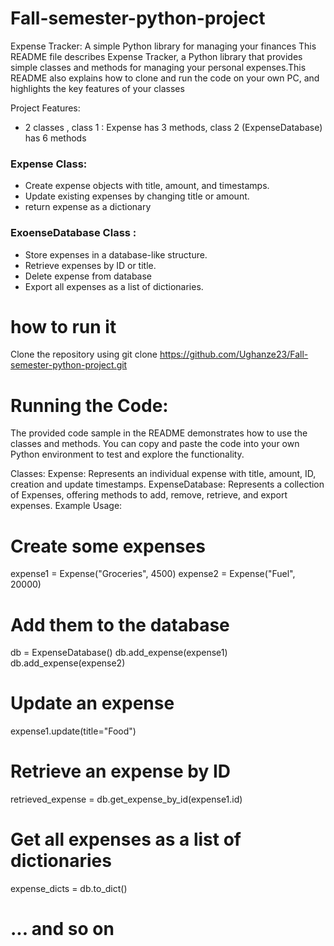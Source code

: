 # Fall-semester-python-project


Expense Tracker: A simple Python library for managing your finances
This README file describes Expense Tracker, a Python library that provides simple classes and methods for managing your personal expenses.This README also explains how to clone  and run the code on your own PC, and highlights the key features of your classes

Project Features:
* 2 classes , class 1 : Expense has 3 methods, class 2 (ExpenseDatabase) has 6 methods
### Expense Class:
* Create expense objects with title, amount, and timestamps.
* Update existing expenses by changing title or amount.
* return expense as a dictionary
### ExoenseDatabase Class :  
* Store expenses in a database-like structure.
* Retrieve expenses by ID or title.
* Delete expense from database
* Export all expenses as a list of dictionaries.

# how to run it
Clone the repository using git clone https://github.com/Ughanze23/Fall-semester-python-project.git

# Running the Code:

The provided code sample in the README demonstrates how to use the classes and methods. You can copy and paste the code into your own Python environment to test and explore the functionality.

Classes:
Expense: Represents an individual expense with title, amount, ID, creation and update timestamps.
ExpenseDatabase: Represents a collection of Expenses, offering methods to add, remove, retrieve, and export expenses.
Example Usage:

# Create some expenses
expense1 = Expense("Groceries", 4500)
expense2 = Expense("Fuel", 20000)

# Add them to the database
db = ExpenseDatabase()
db.add_expense(expense1)
db.add_expense(expense2)

# Update an expense
expense1.update(title="Food")

# Retrieve an expense by ID
retrieved_expense = db.get_expense_by_id(expense1.id)

# Get all expenses as a list of dictionaries
expense_dicts = db.to_dict()

# ... and so on
